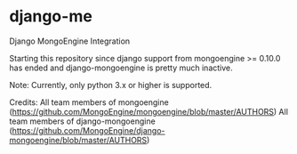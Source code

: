# django-me
Django MongoEngine Integration

Starting this repository since django support from mongoengine >= 0.10.0 has ended and django-mongoengine is pretty much inactive.

Note:
Currently, only python 3.x or higher is supported.

Credits:
All team members of mongoengine (https://github.com/MongoEngine/mongoengine/blob/master/AUTHORS)
All team members of django-mongoengine (https://github.com/MongoEngine/django-mongoengine/blob/master/AUTHORS)
